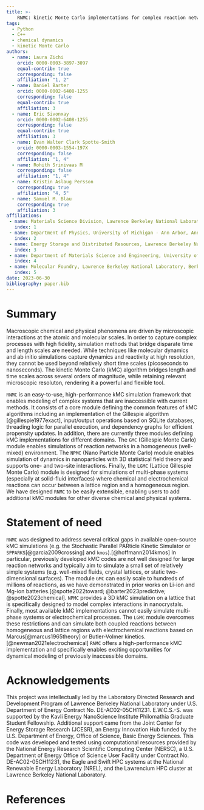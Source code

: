 ```yaml
---
title: >-
    RNMC: kinetic Monte Carlo implementations for complex reaction networks
tags:
  - Python
  - C++
  - chemical dynamics
  - kinetic Monte Carlo
authors:
  - name: Laura Zichi
    orcid: 0000-0003-3897-3097
    equal-contrib: true
    corresponding: false
    affiliation: "1, 2"
  - name: Daniel Barter
    orcid: 0000-0002-6408-1255
    corresponding: false
    equal-contrib: true
    affiliation: 3
  - name: Eric Sivonxay
    orcid: 0000-0002-6408-1255
    corresponding: false
    equal-contrib: true
    affiliation: 3
  - name: Evan Walter Clark Spotte-Smith
    orcid: 0000-0003-1554-197X
    corresponding: false  
    affiliation: "1, 4"
  - name: Rohith Srinivaas M
    corresponding: false  
    affiliation: "1, 4"
  - name: Kristin Aslaug Persson
    corresponding: true  
    affiliation: "4, 5"
  - name: Samuel M. Blau
    corresponding: true  
    affiliation: 3
affiliations:
 - name: Materials Science Division, Lawrence Berkeley National Laboratory, Berkeley, CA, USA 94720
   index: 1
 - name: Department of Physics, University of Michigan - Ann Arbor, Ann Arbor, MI, USA 48109
   index: 2
 - name: Energy Storage and Distributed Resources, Lawrence Berkeley National Laboratory, Berkeley, CA USA 94720
   index: 3
 - name: Department of Materials Science and Engineering, University of California - Berkeley, CA, USA 94720
   index: 4
 - name: Molecular Foundry, Lawrence Berkeley National Laboratory, Berkeley, CA, USA 94720
   index: 5
date: 2023-06-30
bibliography: paper.bib
---
```


# Summary

Macroscopic chemical and physical phenomena are driven by microscopic interactions at the atomic and molecular scales.
In order to capture complex processes with high fidelity, simulation methods that bridge disparate time and length scales are needed.
While techniques like molecular dynamics and ab initio simulations capture dynamics and reactivity at high resolution, they cannot be used beyond relatively short time scales (picoseconds to nanoseconds).
The kinetic Monte Carlo (kMC) algorithm bridges length and time scales across several orders of magnitude, while retaining relevant microscopic resoluton, rendering it a powerful and flexible tool.

`RNMC` is an easy-to-use, high-performance kMC simulation framework that enables modeling of complex systems that are inaccessible with current methods.
It consists of a core module defining the common features of kMC algorithms including an implementation of the Gillespie algorithm [@gillespie1977exact], input/output operations based on SQLite databases, threading logic for parallel execution, and dependency graphs for efficient propensity updates.
In addition, there are currently three modules defining kMC implementations for different domains.
The `GMC` (Gillespie Monte Carlo) module enables simulations of reaction networks in a homogeneous (well-mixed) environment.
The `NPMC` (Nano Particle Monte Carlo) module enables simulation of dynamics in nanoparticles with 3D statistical field theory and supports one- and two-site interactions.
Finally, the `LGMC` (Lattice Gillespie Monte Carlo) module is designed for simulations of multi-phase systems (especially at solid-fluid interfaces) where chemical and electrochemical reactions can occur between a lattice region and a homogeneous region.
We have designed `RNMC` to be easily extensible, enabling users to add additional kMC modules for other diverse chemical and physical systems.


# Statement of need

`RNMC` was designed to address several critical gaps in available open-source kMC simulations (e.g. the Stochastic Parallel PARticle Kinetic Simulator or `SPPARKS`[@garcia2009crossing] and `kmos`).[@hoffmann2014kmos]
In particular, previously developed kMC codes are not well designed for large reaction networks and typically aim to simulate a small set of relatively simple systems (e.g. well-mixed fluids, crystal lattices, or static two-dimensional surfaces).
The module `GMC` can easily scale to hundreds of millions of reactions, as we have demonstrated in prior works on Li-ion and Mg-ion batteries.[@spotte2022toward; @barter2023predictive; @spotte2023chemical].
`NPMC` provides a 3D kMC simulation on a lattice that is specifically designed to model complex interactions in nanocrystals.
Finally, most available kMC implementations cannot easily simulate multi-phase systems or electrochemical processes.
The `LGMC` module overcomes these restrictions and can simulate both coupled reactions between homogeneous and lattice regions with electrochemical reactions based on Marcus[@marcus1965theory] or Butler-Volmer kinetics.[@newman2021electrochemical]
`RNMC` offers a high-performance kMC implementation and specifically enables exciting opportunities for dynamical modeling of previously inaccessible domains.


# Acknowledgements

This project was intellectually led by the Laboratory Directed Research and Development Program of Lawrence Berkeley National Laboratory under U.S. Department of Energy Contract No. DE-AC02-05CH11231.
E.W.C.S.-S. was supported by the Kavli Energy NanoScience Institute Philomathia Graduate Student Fellowship.
Additional support came from the Joint Center for Energy Storage Research (JCESR), an Energy Innovation Hub funded by the U.S. Department of Energy, Office of Science, Basic Energy Sciences.
This code was developed and tested using computational resources provided by the National Energy Research Scientific Computing Center (NERSC), a U.S. Department of Energy Office of Science User Facility under Contract No. DE-AC02-05CH11231, the Eagle and Swift HPC systems at the National Renewable Energy Laboratory (NREL), and the Lawrencium HPC cluster at Lawrence Berkeley National Laboratory.

# References
